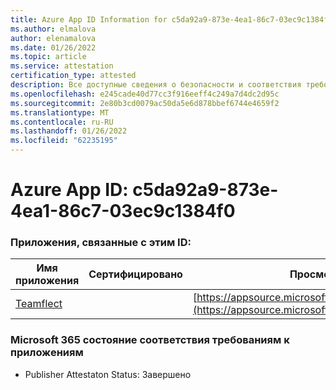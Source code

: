 ```yaml
---
title: Azure App ID Information for c5da92a9-873e-4ea1-86c7-03ec9c1384f0
ms.author: elmalova
author: elenamalova
ms.date: 01/26/2022
ms.topic: article
ms.service: attestation
certification_type: attested
description: Все доступные сведения о безопасности и соответствия требованиям для c5da92a9-873e-4ea1-86c7-03ec9c1384f0.
ms.openlocfilehash: e245cade40d77cc3f916eeff4c249a7d4dc2d95c
ms.sourcegitcommit: 2e80b3cd0079ac50da5e6d878bbef6744e4659f2
ms.translationtype: MT
ms.contentlocale: ru-RU
ms.lasthandoff: 01/26/2022
ms.locfileid: "62235195"
---
```

# <a name="azure-app-id-c5da92a9-873e-4ea1-86c7-03ec9c1384f0"></a>Azure App ID: c5da92a9-873e-4ea1-86c7-03ec9c1384f0


### <a name="apps-associated-with-this-id"></a>Приложения, связанные с этим ID:
| **Имя приложения** | **Сертифицировано** | **Просмотр в AppSource** |
|--------------|---------------|-----------------------|
| [Teamflect](https://docs.microsoft.com/microsoft-365-app-certification/forward/WA200001860) |  | [https://appsource.microsoft.com/product/office/WA200001860](https://appsource.microsoft.com/product/office/WA200001860) |

### <a name="microsoft-365-app-compliance-status"></a>Microsoft 365 состояние соответствия требованиям к приложениям
- Publisher Attestaton Status: Завершено
